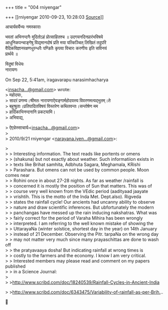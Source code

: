 +++
title = "004 rniyengar"

+++
[[rniyengar	2010-09-23, 10:28:03 [Source](https://groups.google.com/g/bvparishat/c/7TDAxGqadHg)]]



आचार्यवर्येभ्यः नमस्काराः

भवतां अभिनन्दनैः मुदितोऽहं प्रोत्साहितश्च ॥ उदगयनदिनप्रारंभविषये  
आधुनिकपन्चाङ्गेषु विद्यमानदोषं प्रति मया यत्किञ्चित् लिखितं तदुपरि  
वैदिकविज्ञानरक्षणधुरन्धरैः पण्डितैः कृपया विचारः करणीयः इति सविनयं  
प्रार्थये ॥

विदुषां विधेयः  
नारायणः

On Sep 22, 5:41am, iragavarapu narasimhacharya

  
\<[insacha...@gmail.com]()\> wrote:  
\> महोदयाः,  
\> सादरं प्रणम्य।श्रीमतः नारायणाऐयङ्गार्महोदयस्य विवरणमत्यद्भुतम्।ते  
\> बहुश्रुताः।प्रतिपादितविषयं विस्तरेण कथितवन्तः।सन्तोषेण मम  
\> हार्दिकाभिनन्दनानि प्रकटयामि।  
\> अभिवाद्य,  

\> ऐएन्नेस्साचार्यः\<[insacha...@gmail.com]()\>  
\>  
\> 2010/9/21 rniyengar \<[narayana.iyen...@gmail.com]()\>:

  
\>  
\> \> Interesting information. The text reads like portents or omens  
\> \> (shakuna) but not exactly about weather. Such informatiion exists in  
\> \> texts like Brihat samhita, Adbhuta Sagara, Meghamala, KRishi  
\> \> Parashara. But omens can not be used by common people. Moon comes near  
\> \> Rohini once in about 27-28 nights. As far as weather /rainfall is  
\> \> concerned it is mostly the position of Sun that matters. This was of  
\> \> course very well known from the VEdic period (aadityaad jaayate  
\> \> vrishtih. This is the motto of the Inda Met. Dept.also). Rigveda  
\> \> states the rainfall cycle! Our ancients had uncanny ability to observe  
\> \> nature and draw scientific inferences. But ubfortunately the modern  
\> \> panchangas have messed up the rain inducing nakshatras. What was  
\> \> fairly correct for the period of Varaha Mihira has been wrongly  
\> \> interpreted. I am referring to the well known mistake of showing the  
\> \> UttarayaNa (winter solstice, shortest day in the year) on 14th January  
\> \> instead of 21 December. Observing the Pitr. tarpaNa on the wrong day  
\> \> may not matter very much since many prayaschittas are done to wash off  
\> \> the pratyavaaya dosha! But indicating rainfall at wrong times is  
\> \> costly to the farmers and the economy. I know I am very critical.  
\> \> Interested members may please read and comment on my papers published  
\> \> in a Science Journal:  
\>  
\> \><http://www.scribd.com/doc/18240539/Rainfall-Cycles-in-Ancient-India>  

\> \><http://www.scribd.com/doc/6343475/Variability-of-rainfall-as-per-Brih.>..



